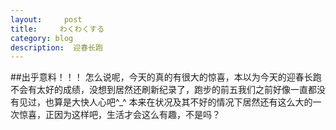```yaml
---
layout:     post
title:     わくわくする
category: blog
description:  迎春长跑
---
```


##出乎意料！！！
怎么说呢，今天的真的有很大的惊喜，本以为今天的迎春长跑不会有太好的成绩，没想到居然还刷新纪录了，跑步的前五我们之前好像一直都没有见过，也算是大快人心吧^_^
本来在状况及其不好的情况下居然还有这么大的一次惊喜，正因为这样吧，生活才会这么有趣，不是吗？